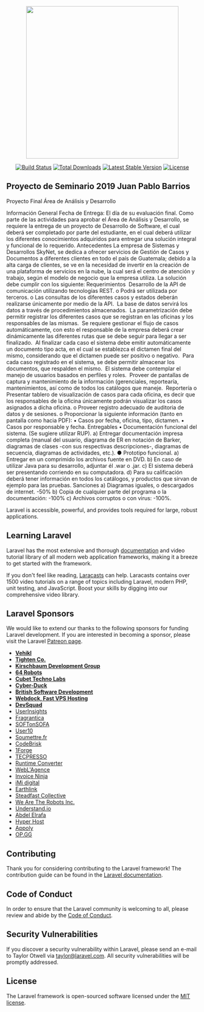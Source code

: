 <p align="center"><img src="https://res.cloudinary.com/dtfbvvkyp/image/upload/v1566331377/laravel-logolockup-cmyk-red.svg" width="400"></p>

<p align="center">
<a href="https://travis-ci.org/laravel/framework"><img src="https://travis-ci.org/laravel/framework.svg" alt="Build Status"></a>
<a href="https://packagist.org/packages/laravel/framework"><img src="https://poser.pugx.org/laravel/framework/d/total.svg" alt="Total Downloads"></a>
<a href="https://packagist.org/packages/laravel/framework"><img src="https://poser.pugx.org/laravel/framework/v/stable.svg" alt="Latest Stable Version"></a>
<a href="https://packagist.org/packages/laravel/framework"><img src="https://poser.pugx.org/laravel/framework/license.svg" alt="License"></a>
</p>

## Proyecto de Seminario 2019 Juan Pablo Barrios
Proyecto Final Área de Análisis y Desarrollo
 
Información General
Fecha de Entrega:	El día de su evaluación final.
Como parte de las actividades para aprobar el Área de Análisis y Desarrollo, se requiere la entrega de un proyecto de Desarrollo de Software, el cual deberá ser completado por parte del estudiante, en el cual deberá utilizar los diferentes conocimientos adquiridos para entregar una solución integral y funcional de lo requerido. 
Antecedentes
La empresa de Sistemas y Desarrollos SkyNet, se dedica a ofrecer servicios de Gestión de Casos y Documentos a diferentes clientes en todo el país de Guatemala; debido a la alta carga de clientes, se ve en la necesidad de invertir en la creación de una plataforma de servicios en la nube, la cual será el centro de atención y trabajo, según el modelo de negocio que la empresa utiliza.
La solución debe cumplir con los siguiente:
Requerimientos
­	Desarrollo de la API de comunicación utilizando tecnologías REST.
o	Podrá ser utilizada por terceros.
o	Las consultas de los diferentes casos y estados deberán realizarse únicamente por medio de la API.
­	La base de datos servirá los datos a través de procedimientos almacenados.
­	La parametrización debe permitir registrar los diferentes casos que se registran en las oficinas y los responsables de las mismas.
­	Se requiere gestionar el flujo de casos automáticamente, con esto el responsable de la empresa deberá crear dinámicamente las diferentes rutas que se debe seguir para llegar a ser finalizado.
­	Al finalizar cada caso el sistema debe emitir automáticamente un documento tipo acta, en el cual se establezca el dictamen final del mismo, considerando que el dictamen puede ser positivo o negativo.
­	Para cada caso registrado en el sistema, se debe permitir almacenar los documentos, que respalden el mismo. 
­	El sistema debe contemplar el manejo de usuarios basados en perfiles y roles.
­	Proveer de pantallas de captura y mantenimiento de la información (gerenciales, reportearía, mantenimientos, así como de todos los catálogos que maneje. 
­	Reportería
o	Presentar tablero de visualización de casos para cada oficina, es decir que los responsables de la oficina únicamente podrán visualizar los casos asignados a dicha oficina.
o	Proveer registro adecuado de auditoria de datos y de sesiones.
o	Proporcionar la siguiente información (tanto en pantalla como hacia PDF): 
▪	Casos por fecha, oficina, tipo, dictamen.
▪	Casos por responsable y fecha.
Entregables
•	Documentación funcional del sistema. (Se sugiere utilizar RUP).
a)	Entregar documentación impresa completa (manual del usuario, diagrama de ER en notación de Barker, diagramas de clases -con sus respectivas descripciones-, diagramas de secuencia, diagramas de actividades, etc.). 
●	Prototipo funcional.
a)	Entregar en un comprimido los archivos fuente en DVD.
b)	En caso de utilizar Java para su desarrollo, adjuntar él .war o .jar.
c)	El sistema deberá ser presentando corriendo en su computadora.
d)	Para su calificación deberá tener información en todos los catálogos, y productos que sirvan de ejemplo para las pruebas.
Sanciones
a)	Diagramas iguales, o descargados de internet. -50%
b)	Copia de cualquier parte del programa o la documentación: -100% 
c)	Archivos corruptos o con virus: -100%.



Laravel is accessible, powerful, and provides tools required for large, robust applications.

## Learning Laravel

Laravel has the most extensive and thorough [documentation](https://laravel.com/docs) and video tutorial library of all modern web application frameworks, making it a breeze to get started with the framework.

If you don't feel like reading, [Laracasts](https://laracasts.com) can help. Laracasts contains over 1500 video tutorials on a range of topics including Laravel, modern PHP, unit testing, and JavaScript. Boost your skills by digging into our comprehensive video library.

## Laravel Sponsors

We would like to extend our thanks to the following sponsors for funding Laravel development. If you are interested in becoming a sponsor, please visit the Laravel [Patreon page](https://patreon.com/taylorotwell).

- **[Vehikl](https://vehikl.com/)**
- **[Tighten Co.](https://tighten.co)**
- **[Kirschbaum Development Group](https://kirschbaumdevelopment.com)**
- **[64 Robots](https://64robots.com)**
- **[Cubet Techno Labs](https://cubettech.com)**
- **[Cyber-Duck](https://cyber-duck.co.uk)**
- **[British Software Development](https://www.britishsoftware.co)**
- **[Webdock, Fast VPS Hosting](https://www.webdock.io/en)**
- **[DevSquad](https://devsquad.com)**
- [UserInsights](https://userinsights.com)
- [Fragrantica](https://www.fragrantica.com)
- [SOFTonSOFA](https://softonsofa.com/)
- [User10](https://user10.com)
- [Soumettre.fr](https://soumettre.fr/)
- [CodeBrisk](https://codebrisk.com)
- [1Forge](https://1forge.com)
- [TECPRESSO](https://tecpresso.co.jp/)
- [Runtime Converter](http://runtimeconverter.com/)
- [WebL'Agence](https://weblagence.com/)
- [Invoice Ninja](https://www.invoiceninja.com)
- [iMi digital](https://www.imi-digital.de/)
- [Earthlink](https://www.earthlink.ro/)
- [Steadfast Collective](https://steadfastcollective.com/)
- [We Are The Robots Inc.](https://watr.mx/)
- [Understand.io](https://www.understand.io/)
- [Abdel Elrafa](https://abdelelrafa.com)
- [Hyper Host](https://hyper.host)
- [Appoly](https://www.appoly.co.uk)
- [OP.GG](https://op.gg)

## Contributing

Thank you for considering contributing to the Laravel framework! The contribution guide can be found in the [Laravel documentation](https://laravel.com/docs/contributions).

## Code of Conduct

In order to ensure that the Laravel community is welcoming to all, please review and abide by the [Code of Conduct](https://laravel.com/docs/contributions#code-of-conduct).

## Security Vulnerabilities

If you discover a security vulnerability within Laravel, please send an e-mail to Taylor Otwell via [taylor@laravel.com](mailto:taylor@laravel.com). All security vulnerabilities will be promptly addressed.

## License

The Laravel framework is open-sourced software licensed under the [MIT license](https://opensource.org/licenses/MIT).
